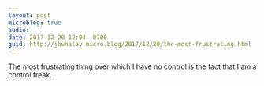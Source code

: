 ```yaml
---
layout: post
microblog: true
audio: 
date: 2017-12-20 12:04 -0700
guid: http://jbwhaley.micro.blog/2017/12/20/the-most-frustrating.html
---
```

The most frustrating thing over which I have no control is the fact that I am a control freak.
